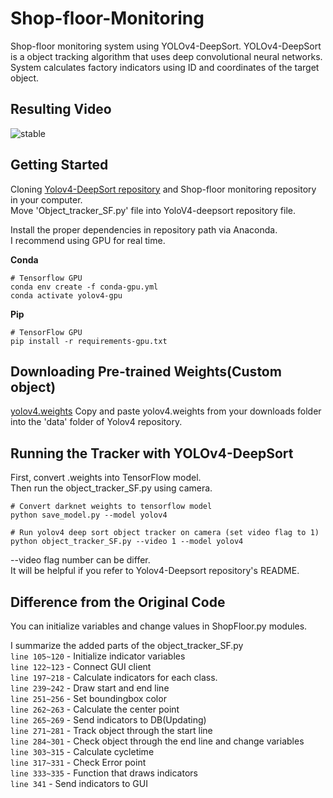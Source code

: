 # Shop-floor-Monitoring
Shop-floor monitoring system using YOLOv4-DeepSort. YOLOv4-DeepSort is a object tracking algorithm that uses deep convolutional neural networks. System calculates factory indicators using ID and coordinates of the target object.



## Resulting Video
![stable](https://user-images.githubusercontent.com/78286605/138114240-bd7a6440-f9b3-49cd-a2d7-e30cd0b7edec.gif)

## Getting Started
Cloning [Yolov4-DeepSort repository](https://github.com/theAIGuysCode/yolov4-deepsort) and Shop-floor monitoring repository in your computer.   
Move 'Object_tracker_SF.py' file into YoloV4-deepsort repository file.

Install the proper dependencies in repository path via Anaconda.   
I recommend using GPU for real time.


**Conda**   
```
# Tensorflow GPU
conda env create -f conda-gpu.yml
conda activate yolov4-gpu
```   
**Pip**
```
# TensorFlow GPU
pip install -r requirements-gpu.txt
```   

## Downloading Pre-trained Weights(Custom object)
[yolov4.weights](https://drive.google.com/file/d/1pVvB2SQoSqM3zq2s_xUmbke-1G7OR5iD/view?usp=sharing)
Copy and paste yolov4.weights from your downloads folder into the 'data' folder of Yolov4 repository.

## Running the Tracker with YOLOv4-DeepSort
First, convert .weights into TensorFlow model.   
Then run the object_tracker_SF.py using camera.   
```
# Convert darknet weights to tensorflow model
python save_model.py --model yolov4 

# Run yolov4 deep sort object tracker on camera (set video flag to 1)
python object_tracker_SF.py --video 1 --model yolov4
```  
--video flag number can be differ.   
It will be helpful if you refer to Yolov4-Deepsort repository's README.   

## Difference from the Original Code   
You can initialize variables and change values in ShopFloor.py modules.   

I summarize the added parts of the object_tracker_SF.py   
`line 105~120` - Initialize indicator variables   
`line 122~123` - Connect GUI client   
`line 197~218` - Calculate indicators for each class.   
`line 239~242` - Draw start and end line   
`line 251~256` - Set boundingbox color   
`line 262~263` - Calculate the center point   
`line 265~269` - Send indicators to DB(Updating)   
`line 271~281` - Track object through the start line   
`line 284~301` - Check object through the end line and change variables   
`line 303~315` - Calculate cycletime   
`line 317~331` - Check Error point   
`line 333~335` - Function that draws indicators   
`line 341` - Send indicators to GUI

